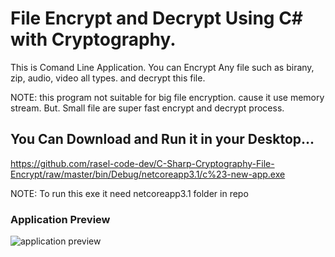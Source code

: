 # File Encrypt and Decrypt Using C# with Cryptography.

This is Comand Line Application. You can Encrypt Any file such as birany, zip, audio, video all types. and decrypt this file.

NOTE: this program not suitable for big file encryption. 
cause it use memory stream. 
But. Small file are super fast encrypt and decrypt process.


## You Can Download and Run it in your Desktop...
https://github.com/rasel-code-dev/C-Sharp-Cryptography-File-Encrypt/raw/master/bin/Debug/netcoreapp3.1/c%23-new-app.exe

NOTE: To run this exe it need netcoreapp3.1 folder in repo


### Application Preview
![application preview](preview-app.gif)

















<!-- [preview]("./Program.cs") -->